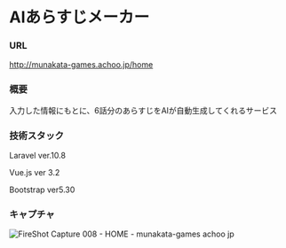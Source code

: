 # AIあらすじメーカー

### URL
http://munakata-games.achoo.jp/home

### 概要
入力した情報にもとに、6話分のあらすじをAIが自動生成してくれるサービス




### 技術スタック
Laravel ver.10.8

Vue.js ver 3.2

Bootstrap ver5.30


### キャプチャ
![FireShot Capture 008 - HOME - munakata-games achoo jp](https://github.com/mu7kata/drama_maker/assets/69563933/fb4c80df-0cb0-47c3-9051-8476381ba71e)
